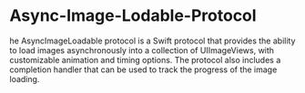 # Async-Image-Lodable-Protocol
he AsyncImageLoadable protocol is a Swift protocol that provides the ability to load images asynchronously into a collection of UIImageViews, with customizable animation and timing options. The protocol also includes a completion handler that can be used to track the progress of the image loading.
